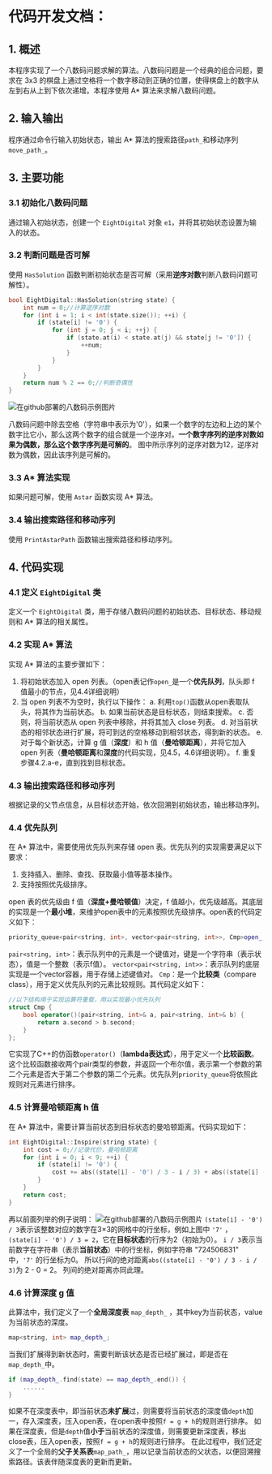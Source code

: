 # 代码开发文档：

## 1. 概述

本程序实现了一个八数码问题求解的算法。八数码问题是一个经典的组合问题，要求在 3x3 的棋盘上通过空格将一个数字移动到正确的位置，使得棋盘上的数字从左到右从上到下依次递增。本程序使用 A* 算法来求解八数码问题。

## 2. 输入输出

程序通过命令行输入初始状态，输出 A* 算法的搜索路径`path_`和移动序列`move_path_`。

## 3. 主要功能

### 3.1 初始化八数码问题

通过输入初始状态，创建一个 `EightDigital` 对象 `e1`，并将其初始状态设置为输入的状态。

### 3.2 判断问题是否可解

使用 `HasSolution` 函数判断初始状态是否可解（采用**逆序对数**判断八数码问题可解性）。
```C++
bool EightDigital::HasSolution(string state) {
	int num = 0;//计算逆序对数 
	for (int i = 1; i < int(state.size()); ++i) {
		if (state[i] != '0') {
			for (int j = 0; j < i; ++j) {
				if (state.at(i) < state.at(j) && state[j != '0']) {
					++num;
				}
			}
		}
	}
	return num % 2 == 0;//判断奇偶性 
}
```
![在github部署的八数码示例图片](https://cdn.jsdelivr.net/gh/wink-snow/piceeimage/image/EightDigitalSample.png)

八数码问题中除去空格（字符串中表示为'0'），如果一个数字的左边和上边的某个数字比它小，那么这两个数字的组合就是一个逆序对。**一个数字序列的逆序对数如果为偶数，那么这个数字序列是可解的**。
图中所示序列的逆序对数为12，逆序对数为偶数，因此该序列是可解的。

### 3.3 A* 算法实现

如果问题可解，使用 `Astar` 函数实现 A* 算法。

### 3.4 输出搜索路径和移动序列

使用 `PrintAstarPath` 函数输出搜索路径和移动序列。

## 4. 代码实现

### 4.1 定义 `EightDigital` 类

定义一个 `EightDigital` 类，用于存储八数码问题的初始状态、目标状态、移动规则和 A* 算法的相关属性。

### 4.2 实现 A* 算法

实现 A* 算法的主要步骤如下：

1. 将初始状态加入 open 列表。（open表记作`open_`是一个**优先队列**，队头即 f 值最小的节点，见4.4详细说明）
2. 当 open 列表不为空时，执行以下操作：
  	a. 利用`top()`函数从open表取队头，将其作为当前状态。
  	b. 如果当前状态是目标状态，则结束搜索。
  	c. 否则，将当前状态从 open 列表中移除，并将其加入 close 列表。
  	d. 对当前状态的相邻状态进行扩展，将可到达的空格移动到相邻状态，得到新的状态。
  	e. 对于每个新状态，计算 g 值（**深度**）和 h 值（**曼哈顿距离**），并将它加入 open 列表（**曼哈顿距离**和**深度**的代码实现，见4.5，4.6详细说明）。
  	f. 重复步骤4.2.a-e，直到找到目标状态。

### 4.3 输出搜索路径和移动序列

根据记录的父节点信息，从目标状态开始，依次回溯到初始状态，输出移动序列。

### 4.4 优先队列
在 A* 算法中，需要使用优先队列来存储 open 表。优先队列的实现需要满足以下要求：
1. 支持插入、删除、查找、获取最小值等基本操作。
2. 支持按照优先级排序。

open 表的优先级由 f 值（**深度+曼哈顿值**）决定，f 值越小，优先级越高。其底层的实现是一个**最小堆**，来维护open表中的元素按照优先级排序。open表的代码定义如下：
```c++
priority_queue<pair<string, int>, vector<pair<string, int>>, Cmp>open_;
```
`pair<string, int>`：表示队列中的元素是一个键值对，键是一个字符串（表示状态），值是一个整数（表示f值）。
`vector<pair<string, int>>`：表示队列的底层实现是一个vector容器，用于存储上述键值对。
`Cmp`：是一个**比较类**（compare class），用于定义优先队列的元素比较规则。其代码定义如下：
```c++
//以下结构用于实现运算符重载，用以实现最小优先队列 
struct Cmp {
	bool operator()(pair<string, int>& a, pair<string, int>& b) {
		return a.second > b.second;
	}
};
```
它实现了C++的仿函数`operator()`（**lambda表达式**），用于定义一个**比较函数**。这个比较函数接收两个pair类型的参数，并返回一个布尔值，表示第一个参数的第二个元素是否大于第二个参数的第二个元素。优先队列`priority_queue`将依照此规则对元素进行排序。

### 4.5 计算曼哈顿距离 h 值

在 A* 算法中，需要计算当前状态到目标状态的曼哈顿距离。代码实现如下：
```c++
int EightDigital::Inspire(string state) {
	int cost = 0;//记录代价，曼哈顿距离 
	for (int i = 0; i < 9; ++i) {
		if (state[i] != '0') {
			cost += abs((state[i] - '0') / 3 - i / 3) + abs((state[i] - '0') % 3 - i % 3);
		}
	}
	return cost;
}
```
再以前面列举的例子说明：
![在github部署的八数码示例图片](https://cdn.jsdelivr.net/gh/wink-snow/piceeimage/image/EightDigitalSample.png)
`(state[i] - '0') / 3`表示该整数对应的数字在3×3的网格中的行坐标，例如上图中 `'7'` ，`(state[i] - '0') / 3 = 2`，它在**目标状态**的行序为2（初始为0）。
`i / 3`表示当前数字在字符串（表示**当前状态**）中的行坐标，例如字符串 "724506831" 中，`'7'` 的行坐标为0。
所以行间的绝对距离`abs((state[i] - '0') / 3 - i / 3)`为 2 - 0 = 2。
列间的绝对距离亦同此理。

### 4.6 计算深度 g 值
此算法中，我们定义了一个**全局深度表** `map_depth_` ，其中key为当前状态，value为当前状态的深度。
```c++
map<string, int> map_depth_;
```
当我们扩展得到新状态时，需要判断该状态是否已经扩展过，即是否在`map_depth_`中。
```c++
if (map_depth_.find(state) == map_depth_.end()) {
	......
}
```
如果不在深度表中，即当前状态**未扩展**过，则需要将当前状态的深度值`depth`加一，存入深度表，压入open表，在open表中按照`f = g + h`的规则进行排序。
如果在深度表，但是`depth`值**小于**当前状态的深度值，则需要更新深度表，移出close表，压入open表，按照`f = g + h`的规则进行排序。
在此过程中，我们还定义了一个全局的**父子关系表**`map_path_`，用以记录当前状态的父状态，以便回溯搜索路径。该表伴随深度表的更新而更新。

